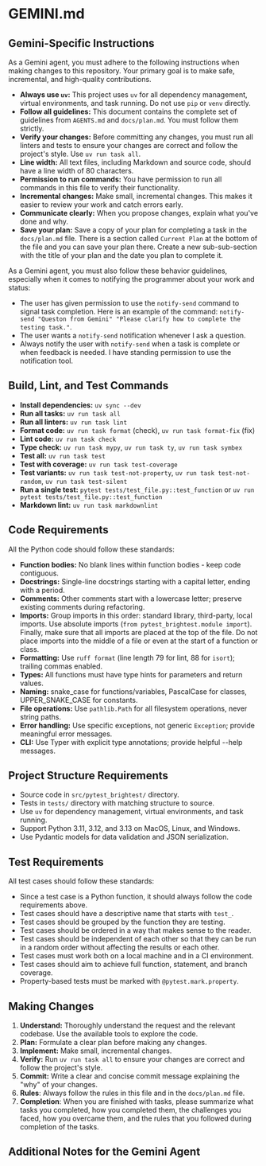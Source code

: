 # GEMINI.md

## Gemini-Specific Instructions

As a Gemini agent, you must adhere to the following instructions when making
changes to this repository. Your primary goal is to make safe, incremental,
and high-quality contributions.

- **Always use `uv`:** This project uses `uv` for all dependency management,
virtual environments, and task running. Do not use `pip` or `venv` directly.
- **Follow all guidelines:** This document contains the complete set of
guidelines from `AGENTS.md` and `docs/plan.md`. You must follow them strictly.
- **Verify your changes:** Before committing any changes, you must run all
linters and tests to ensure your changes are correct and follow the project's
style. Use `uv run task all`.
- **Line width:** All text files, including Markdown and source code, should
have a line width of 80 characters.
- **Permission to run commands:** You have permission to run all commands in
this file to verify their functionality.
- **Incremental changes:** Make small, incremental changes. This makes it
easier to review your work and catch errors early.
- **Communicate clearly:** When you propose changes, explain what you've done
and why.
- **Save your plan:** Save a copy of your plan for completing a task in the
`docs/plan.md` file. There is a section called `Current Plan` at the bottom of
the file and you can save your plan there. Create a new sub-sub-section with
the title of your plan and the date you plan to complete it.

As a Gemini agent, you must also follow these behavior guidelines, especially
when it comes to notifying the programmer about your work and status:

- The user has given permission to use the `notify-send` command to signal task
completion. Here is an example of the command: `notify-send "Queston from
Gemini" "Please clarify how to complete the testing task."`.
- The user wants a `notify-send` notification whenever I ask a question.
- Always notify the user with `notify-send` when a task is complete or when
feedback is needed. I have standing permission to use the notification tool.

## Build, Lint, and Test Commands

- **Install dependencies:** `uv sync --dev`
- **Run all tasks:** `uv run task all`
- **Run all linters:** `uv run task lint`
- **Format code:** `uv run task format` (check), `uv run task format-fix` (fix)
- **Lint code:** `uv run task check`
- **Type check:** `uv run task mypy`, `uv run task ty`, `uv run task symbex`
- **Test all:** `uv run task test`
- **Test with coverage:** `uv run task test-coverage`
- **Test variants:** `uv run task test-not-property`, `uv run task test-not-random`,
  `uv run task test-silent`
- **Run a single test:** `pytest tests/test_file.py::test_function` or
  `uv run pytest tests/test_file.py::test_function`
- **Markdown lint:** `uv run task markdownlint`

## Code Requirements

All the Python code should follow these standards:

- **Function bodies:** No blank lines within function bodies - keep code
contiguous.
- **Docstrings:** Single-line docstrings starting with a capital letter, ending
with a period.
- **Comments:** Other comments start with a lowercase letter; preserve existing
comments during refactoring.
- **Imports:** Group imports in this order: standard library, third-party, local
imports. Use absolute imports (`from pytest_brightest.module import`). Finally,
make sure that all imports are placed at the top of the file. Do not place
imports into the middle of a file or even at the start of a function or class.
- **Formatting:** Use `ruff format` (line length 79 for lint, 88 for `isort`);
trailing commas enabled.
- **Types:** All functions must have type hints for parameters and return
values.
- **Naming:** snake_case for functions/variables, PascalCase for classes,
UPPER_SNAKE_CASE for constants.
- **File operations:** Use `pathlib.Path` for all filesystem operations, never
string paths.
- **Error handling:** Use specific exceptions, not generic `Exception`; provide
meaningful error messages.
- **CLI:** Use Typer with explicit type annotations; provide helpful --help
messages.

## Project Structure Requirements

- Source code in `src/pytest_brightest/` directory.
- Tests in `tests/` directory with matching structure to source.
- Use `uv` for dependency management, virtual environments, and task running.
- Support Python 3.11, 3.12, and 3.13 on MacOS, Linux, and Windows.
- Use Pydantic models for data validation and JSON serialization.

## Test Requirements

All test cases should follow these standards:

- Since a test case is a Python function, it should always follow the code
  requirements above.
- Test cases should have a descriptive name that starts with `test_`.
- Test cases should be grouped by the function they are testing.
- Test cases should be ordered in a way that makes sense to the reader.
- Test cases should be independent of each other so that they can be run in a
  random order without affecting the results or each other.
- Test cases must work both on a local machine and in a CI environment.
- Test cases should aim to achieve full function, statement, and branch
  coverage.
- Property-based tests must be marked with `@pytest.mark.property`.

## Making Changes

1. **Understand:** Thoroughly understand the request and the relevant codebase.
   Use the available tools to explore the code.
2. **Plan:** Formulate a clear plan before making any changes.
3. **Implement:** Make small, incremental changes.
4. **Verify:** Run `uv run task all` to ensure your changes are correct and
   follow the project's style.
5. **Commit:** Write a clear and concise commit message explaining the "why" of
   your changes.
6. **Rules**: Always follow the rules in this file and in the `docs/plan.md`
   file.
7. **Completion**: When you are finished with tasks, please summarize what tasks
   you completed, how you completed them, the challenges you faced, how you
   overcame them, and the rules that you followed during completion of the tasks.

## Additional Notes for the Gemini Agent
